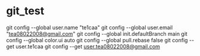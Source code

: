 # git_test
git config --global user.name "te1caa"
git config --global user.email "tea08022008@gmail.com"
git config --global init.defaultBranch main
git config --global color.ui auto
git config --global pull.rebase false
git config --get user.te1caa
git config --get user.tea08022008@gmail.com
